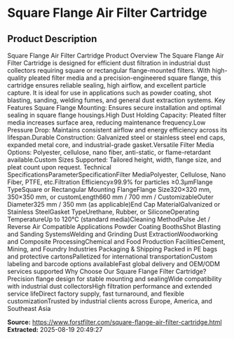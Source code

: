 # Square Flange Air Filter Cartridge

## Product Description

Square Flange Air Filter Cartridge Product Overview The Square Flange Air Filter Cartridge is designed for efficient dust filtration in industrial dust collectors requiring square or rectangular flange-mounted filters. With high-quality pleated filter media and a precision-engineered square flange, this cartridge ensures reliable sealing, high airflow, and excellent particle capture. It is ideal for use in applications such as powder coating, shot blasting, sanding, welding fumes, and general dust extraction systems. Key Features Square Flange Mounting: Ensures secure installation and optimal sealing in square flange housings.High Dust Holding Capacity: Pleated filter media increases surface area, reducing maintenance frequency.Low Pressure Drop: Maintains consistent airflow and energy efficiency across its lifespan.Durable Construction: Galvanized steel or stainless steel end caps, expanded metal core, and industrial-grade gasket.Versatile Filter Media Options: Polyester, cellulose, nano fiber, anti-static, or flame-retardant available.Custom Sizes Supported: Tailored height, width, flange size, and pleat count upon request. Technical SpecificationsParameterSpecificationFilter MediaPolyester, Cellulose, Nano Fiber, PTFE, etc.Filtration Efficiency≥99.9% for particles ≥0.3μmFlange TypeSquare or Rectangular Mounting FlangeFlange Size320×320 mm, 350×350 mm, or customLength660 mm / 700 mm / CustomizableOuter Diameter325 mm / 350 mm (as applicable)End Cap MaterialGalvanized or Stainless SteelGasket TypeUrethane, Rubber, or SiliconeOperating TemperatureUp to 120°C (standard media)Cleaning MethodPulse Jet / Reverse Air Compatible Applications Powder Coating BoothsShot Blasting and Sanding SystemsWelding and Grinding Dust ExtractionWoodworking and Composite ProcessingChemical and Food Production FacilitiesCement, Mining, and Foundry Industries Packaging & Shipping Packed in PE bags and protective cartonsPalletized for international transportationCustom labeling and barcode options availableFast global delivery and OEM/ODM services supported Why Choose Our Square Flange Filter Cartridge? Precision flange design for stable mounting and sealingWide compatibility with industrial dust collectorsHigh filtration performance and extended service lifeDirect factory supply, fast turnaround, and flexible customizationTrusted by industrial clients across Europe, America, and Southeast Asia

**Source:** https://www.forstfilter.com/square-flange-air-filter-cartridge.html
**Extracted:** 2025-08-19 20:49:27
